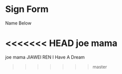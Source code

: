 # Sign Form

<!--> Name Below </!-->
<<<<<<< HEAD
joe mama
=======
joe mama
JIAWEI REN
I Have A Dream

>>>>>>> master

